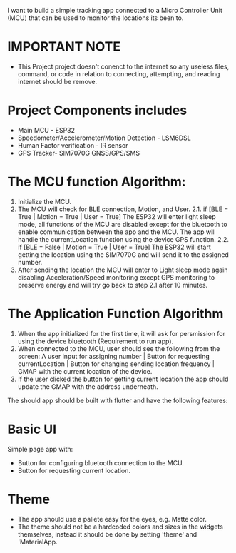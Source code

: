 I want to build a simple tracking app connected to a Micro Controller Unit (MCU) that can be used to monitor the locations its been to.

# IMPORTANT NOTE
 - This Project project doesn't conenct to the internet so any useless files, command, or code in relation to connecting, attempting, and reading internet should be remove.

# Project Components includes
 - Main MCU - ESP32
 - Speedometer/Accelerometer/Motion Detection - LSM6DSL
 - Human Factor verification - IR sensor
 - GPS Tracker- SIM7070G GNSS/GPS/SMS 

# The MCU function Algorithm:
1. Initialize the MCU.
2. The MCU will check for BLE connection, Motion, and User.
2.1. if [BLE = True | Motion = True | User = True] The ESP32 will enter light sleep mode, all functions of the MCU are disabled except for the bluetooth to enable communication between the app and the MCU. The app will handle the currentLocation function using the device GPS function.
2.2. if [BLE = False | Motion = True | User = True] The ESP32 will start getting the location using the SIM7070G and will send it to the assigned number.
3. After sending the location the MCU will enter to Light sleep mode again disabling Acceleration/Speed monitoring except GPS monitoring to preserve energy and will try go back to step 2.1 after 10 minutes.

# The Application Function Algorithm
1. When the app initialized for the first time, it will ask for persmission for using the device bluetooth (Requirement to run app). 
2. When connected to the MCU, user should see the following from the screen: A user input for assigning number | Button for requesting currentLocation | Button for changing sending location frequency | GMAP with the current location of the device.
3. If the user clicked the button for getting current location the app should update the GMAP with the address underneath. 


The should app should be built with flutter and have the following features:

# Basic UI

Simple page app with:
 - Button for configuring bluetooth connection to the MCU.
 - Button for requesting current location.

# Theme

 - The app should use a pallete easy for the eyes, e.g. Matte color. 
 - The theme should not be a hardcoded colors and sizes in the widgets themselves, instead it should be done by setting 'theme' and 'MaterialApp.